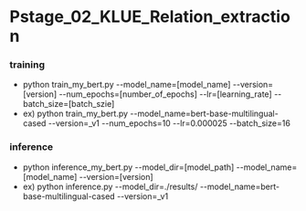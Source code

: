 # Pstage_02_KLUE_Relation_extraction

### training
* python train_my_bert.py --model_name=[model_name] --version=[version] --num_epochs=[number_of_epochs] --lr=[learning_rate] --batch_size=[batch_szie]
* ex) python train_my_bert.py --model_name=bert-base-multilingual-cased --version=_v1 --num_epochs=10 --lr=0.000025 --batch_size=16

### inference
* python inference_my_bert.py --model_dir=[model_path] --model_name=[model_name] --version=[version]
* ex) python inference.py --model_dir=./results/ --model_name=bert-base-multilingual-cased --version=_v1

